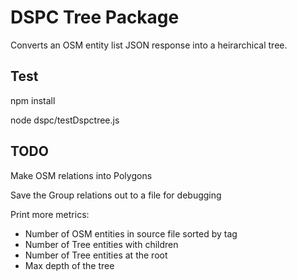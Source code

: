 # DSPC Tree Package
Converts an OSM entity list JSON response into a heirarchical tree.

## Test
npm install

node dspc/testDspctree.js 

## TODO

Make OSM relations into Polygons

Save the Group relations out to a file for debugging

Print more metrics:
* Number of OSM entities in source file sorted by tag
* Number of Tree entities with children
* Number of Tree entities at the root
* Max depth of the tree
